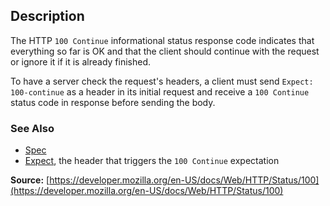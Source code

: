 ## Description

The HTTP `100 Continue` informational status response code
indicates that everything so far is OK and that the client should continue with the
request or ignore it if it is already finished.


To have a server check the request's headers, a client must send
`Expect: 100-continue` as a header in its initial request
and receive a `100 Continue` status code in response before sending the body.

### See Also

- [Spec](https://www.rfc-editor.org/rfc/rfc9110#status.100)
- [Expect](https://developer.mozilla.org/en-US/docs/Web/HTTP/Headers/Expect), the header that triggers the `100 Continue` expectation 

**Source:** [https://developer.mozilla.org/en-US/docs/Web/HTTP/Status/100](https://developer.mozilla.org/en-US/docs/Web/HTTP/Status/100)
